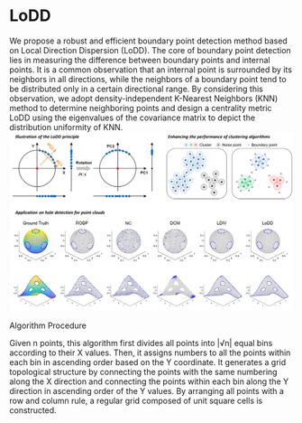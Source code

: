 # LoDD
We propose a robust and efficient boundary point detection method based on Local Direction Dispersion (LoDD). The core of boundary point detection lies in measuring the difference between boundary points and internal points. It is a common observation that an internal point is surrounded by its neighbors in all directions, while the neighbors of a boundary point tend to be distributed only in a certain directional range. By considering this observation, we adopt density-independent K-Nearest Neighbors (KNN) method to determine neighboring points and design a centrality metric LoDD using the eigenvalues of the covariance matrix to depict the distribution uniformity of KNN. 
![image](https://github.com/ZPGuiGroupWhu/lodd/blob/main/github.png)

Algorithm Procedure

Given n points, this algorithm first divides all points into |√n| equal bins according to their X values. Then, it assigns numbers to all the points within each bin in ascending order based on the Y coordinate. It generates a grid topological structure by connecting the points with the same numbering along the X direction and connecting the points within each bin along the Y direction in ascending order of the Y values. By arranging all points with a row and column rule, a regular grid composed of unit square cells is constructed.
